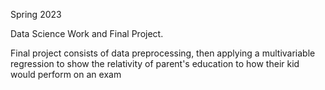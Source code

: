 Spring 2023

Data Science Work and Final Project.


Final project consists of data preprocessing, then applying a multivariable regression to show the relativity of parent's education to how their kid would perform on an exam
